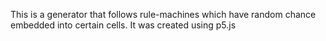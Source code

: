 This is a generator that follows rule-machines which have random chance embedded into certain cells. It was created using p5.js

